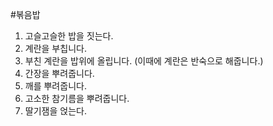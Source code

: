 #볶음밥 

1. 고슬고슬한 밥을 짓는다.
2. 계란을 부칩니다.
3. 부친 계란을 밥위에 올립니다. (이때에 계란은 반숙으로 해줍니다.)
4. 간장을 뿌려줍니다.
5. 깨를 뿌려줍니다. 
6. 고소한 참기름을 뿌려줍니다.
7. 딸기잼을 얹는다.